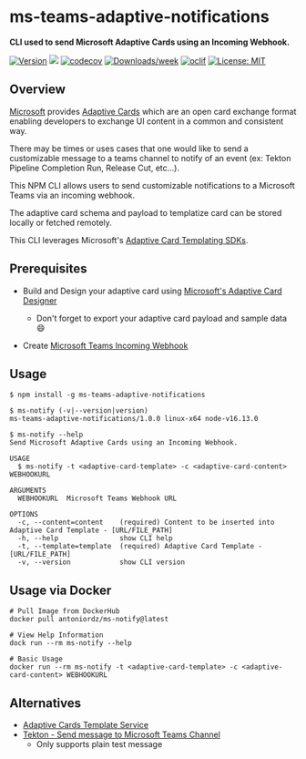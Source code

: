# ms-teams-adaptive-notifications

**CLI used to send Microsoft Adaptive Cards using an Incoming Webhook.**


[![Version](https://img.shields.io/npm/v/ms-teams-adaptive-notifications.svg)](https://npmjs.org/package/ms-teams-adaptive-notifications)
[<img src="https://img.shields.io/badge/Docker-latest-blue.svg?logo=Docker">](https://hub.docker.com/repository/docker/antoniordz/ms-notify)
[![codecov](https://codecov.io/gh/antoniordz96/ms-teams-adaptive-notifications/branch/main/graph/badge.svg?token=8Q5QA84ORD)](https://codecov.io/gh/antoniordz96/ms-teams-adaptive-notifications)
[![Downloads/week](https://img.shields.io/npm/dw/ms-teams-adaptive-notifications.svg)](https://npmjs.org/package/ms-teams-adaptive-notifications)
[![oclif](https://img.shields.io/badge/cli-oclif-brightgreen.svg)](https://oclif.io)
[![License: MIT](https://img.shields.io/badge/License-MIT-yellow.svg)](https://opensource.org/licenses/MIT)


## Overview

[Microsoft](https://wwww.docs.microsoft.com) provides [Adaptive Cards](https://docs.microsoft.com/en-us/adaptive-cards/) which are an open card exchange format enabling developers to exchange UI content in a common and consistent way.

There may be times or uses cases that one would like to send a customizable message to a teams channel to notify of an event (ex: Tekton Pipeline Completion Run, Release Cut, etc...).

This NPM CLI allows users to send customizable notifications to a Microsoft Teams via an incoming webhook.

The adaptive card schema and payload to templatize card can be stored locally or fetched remotely.

This CLI leverages Microsoft's [Adaptive Card Templating SDKs](https://docs.microsoft.com/en-us/adaptive-cards/templating/sdk).

## Prerequisites

- Build and Design your adaptive card using [Microsoft's Adaptive Card Designer](https://adaptivecards.io/designer/)
  - Don't forget to export your adaptive card payload and sample data :smile:

- Create [Microsoft Teams Incoming Webhook](https://docs.microsoft.com/en-us/microsoftteams/platform/webhooks-and-connectors/how-to/add-incoming-webhook)

## Usage

```sh-session
$ npm install -g ms-teams-adaptive-notifications

$ ms-notify (-v|--version|version)
ms-teams-adaptive-notifications/1.0.0 linux-x64 node-v16.13.0

$ ms-notify --help
Send Microsoft Adaptive Cards using an Incoming Webhook.

USAGE
  $ ms-notify -t <adaptive-card-template> -c <adaptive-card-content> WEBHOOKURL

ARGUMENTS
  WEBHOOKURL  Microsoft Teams Webhook URL

OPTIONS
  -c, --content=content    (required) Content to be inserted into Adaptive Card Template - [URL/FILE_PATH]
  -h, --help               show CLI help
  -t, --template=template  (required) Adaptive Card Template - [URL/FILE_PATH]
  -v, --version            show CLI version
```

## Usage via Docker

```sh-session
# Pull Image from DockerHub
docker pull antoniordz/ms-notify@latest

# View Help Information
dock run --rm ms-notify --help

# Basic Usage
docker run --rm ms-notify -t <adaptive-card-template> -c <adaptive-card-content> WEBHOOKURL
```

## Alternatives

- [Adaptive Cards Template Service
](https://docs.microsoft.com/en-us/adaptive-cards/templating/service)
- [Tekton - Send message to Microsoft Teams Channel](https://artifacthub.io/packages/tekton-task/tekton-catalog-tasks/send-to-microsoft-teams)
  - Only supports plain test message
